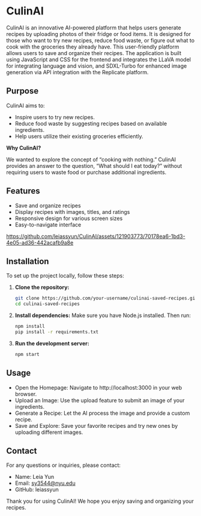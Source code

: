 # CulinAI 

CulinAI is an innovative AI-powered platform that helps users generate recipes by uploading photos of their fridge or food items. It is designed for those who want to try new recipes, reduce food waste, or figure out what to cook with the groceries they already have. This user-friendly platform allows users to save and organize their recipes. The application is built using JavaScript and CSS for the frontend and integrates the LLaVA model for integrating language and vision, and SDXL-Turbo for enhanced image generation via API integration with the Replicate platform.


## Purpose
CulinAI aims to:
- Inspire users to try new recipes.
- Reduce food waste by suggesting recipes based on available ingredients.
- Help users utilize their existing groceries efficiently.


**Why CulinAI?**

We wanted to explore the concept of “cooking with nothing.” CulinAI provides an answer to the question, “What should I eat today?” without requiring users to waste food or purchase additional ingredients.


## Features

- Save and organize recipes
- Display recipes with images, titles, and ratings
- Responsive design for various screen sizes
- Easy-to-navigate interface



https://github.com/leiassyun/CulinAI/assets/121903773/70178ea6-1bd3-4e05-ad36-442acafb9a8e



## Installation

To set up the project locally, follow these steps:

1. **Clone the repository:**
   ```bash
   git clone https://github.com/your-username/culinai-saved-recipes.git
   cd culinai-saved-recipes
   ```

2. **Install dependencies:**
Make sure you have Node.js installed. Then run:

    ```bash
   npm install
   pip install -r requirements.txt
   
   ```
3. **Run the development server:**

   ```bash
   npm start
   ```

## Usage
- Open the Homepage: Navigate to http://localhost:3000 in your web browser.
- Upload an Image: Use the upload feature to submit an image of your ingredients.
- Generate a Recipe: Let the AI process the image and provide a custom recipe.
- Save and Explore: Save your favorite recipes and try new ones by uploading different images.

## Contact
For any questions or inquiries, please contact:

- Name: Leia Yun
- Email: sy3544@nyu.edu
- GitHub: leiassyun
  
Thank you for using CulinAI! We hope you enjoy saving and organizing your recipes.
